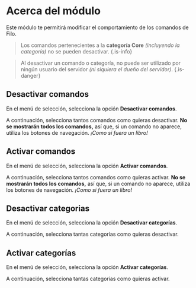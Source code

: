 # Acerca del módulo

Este módulo te permitirá modificar el comportamiento de los comandos de Filo.

> Los comandos pertenecientes a la **categoría Core** *(incluyendo la categoría)* no se pueden desactivar.
  {.is-info}

> Al desactivar un comando o categoría, no puede ser utilizado por ningún usuario del servidor *(ni siquiera el dueño del servidor)*.
  {.is-danger}

## Desactivar comandos

En el menú de selección, selecciona la opción **Desactivar comandos**.

A continuación, selecciona tantos comandos como quieras desactivar. **No se mostrarán todos los comandos,** así que, si un comando no aparece, utiliza los botones de navegación. *¡Como si fuera un libro!*

## Activar comandos

En el menú de selección, selecciona la opción **Activar comandos**.

A continuación, selecciona tantos comandos como quieras activar. **No se mostrarán todos los comandos,** así que, si un comando no aparece, utiliza los botones de navegación. *¡Como si fuera un libro!*

## Desactivar categorias

En el menú de selección, selecciona la opción **Desactivar categorías**.

A continuación, selecciona tantas categorías como quieras desactivar.

## Activar categorías

En el menú de selección, selecciona la opción **Activar categorías**.

A continuación, selecciona tantas categorías como quieras activar.
